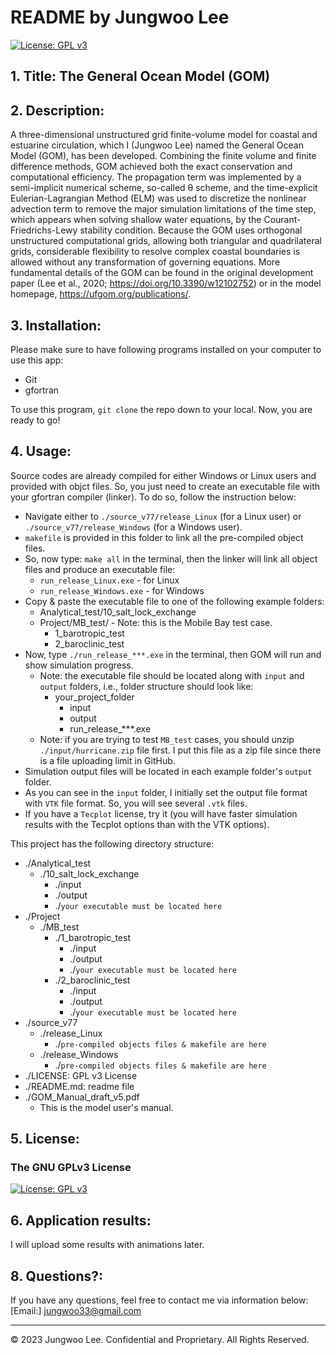 # README by Jungwoo Lee
[![License: GPL v3](https://img.shields.io/badge/License-GPLv3-blue.svg)](https://www.gnu.org/licenses/gpl-3.0)

## 1. Title: The General Ocean Model (GOM)

## 2. Description: 
A three-dimensional unstructured grid finite-volume model for coastal and estuarine circulation, which I (Jungwoo Lee) named the General Ocean Model (GOM), has been developed. Combining the finite volume and finite difference methods, GOM achieved both the exact conservation and computational efficiency. The propagation term was implemented by a semi-implicit numerical scheme, so-called θ scheme, and the time-explicit Eulerian-Lagrangian Method (ELM) was used to discretize the nonlinear advection term to remove the major simulation limitations of the time step, which appears when solving shallow water equations, by the Courant-Friedrichs-Lewy stability condition. Because the GOM uses orthogonal unstructured computational grids, allowing both triangular and quadrilateral grids, considerable flexibility to resolve complex coastal boundaries is allowed without any transformation of governing equations. More fundamental details of the GOM can be found in the original development paper (Lee et al., 2020; https://doi.org/10.3390/w12102752) or in the model homepage, https://ufgom.org/publications/.

## 3. Installation:
Please make sure to have following programs installed on your computer to use this app:
+ Git
+ gfortran

To use this program, `git clone` the repo down to your local. Now, you are ready to go!

## 4. Usage:
Source codes are already compiled for either Windows or Linux users and provided with objct files. So, you just need to create an executable file with your gfortran compiler (linker). To do so, follow the instruction below: 
+ Navigate either to `./source_v77/release_Linux` (for a Linux user) or `./source_v77/release_Windows` (for a Windows user).
+ `makefile` is provided in this folder to link all the pre-compiled object files.
+ So, now type: `make all` in the terminal, then the linker will link all object files and produce an executable file:
  + `run_release_Linux.exe` - for Linux
  + `run_release_Windows.exe` - for Windows
+ Copy & paste the executable file to one of the following example folders:
  + Analytical_test/10_salt_lock_exchange
  + Project/MB_test/ - Note: this is the Mobile Bay test case.
    + 1_barotropic_test
    + 2_baroclinic_test
+ Now, type `./run_release_***.exe` in the terminal, then GOM will run and show simulation progress.
  + Note: the executable file should be located along with `input` and `output` folders, i.e., folder structure should look like:
    + your_project_folder
      + input
      + output
      + run_release_***.exe
  + Note: if you are trying to test `MB_test` cases, you should unzip `./input/hurricane.zip` file first. I put this file as a zip file since there is a file uploading limit in GitHub.    
+ Simulation output files will be located in each example folder's `output` folder.
+ As you can see in the `input` folder, I initially set the output file format with `VTK` file format. So, you will see several `.vtk` files. 
+ If you have a `Tecplot` license, try it (you will have faster simulation results with the Tecplot options than with the VTK options).


This project has the following directory structure:
+ ./Analytical_test
  + ./10_salt_lock_exchange
    + ./input
    + ./output
    + ./`your executable must be located here`
+ ./Project
  + ./MB_test
    + ./1_barotropic_test
      + ./input
      + ./output
      + ./`your executable must be located here`
    + ./2_baroclinic_test
      + ./input
      + ./output
      + ./`your executable must be located here`
+ ./source_v77
  + ./release_Linux
    + ./`pre-compiled objects files & makefile are here`
  + ./release_Windows
    + ./`pre-compiled objects files & makefile are here`
+ ./LICENSE: GPL v3 License 
+ ./README.md: readme file
+ ./GOM_Manual_draft_v5.pdf
  + This is the model user's manual.

## 5. License:
### The GNU GPLv3 License
[![License: GPL v3](https://img.shields.io/badge/License-GPLv3-blue.svg)](https://www.gnu.org/licenses/gpl-3.0)

## 6. Application results:
I will upload some results with animations later.

## 8. Questions?:
If you have any questions, feel free to contact me via information below:<br>
[Email:] jungwoo33@gmail.com

- - -
© 2023 Jungwoo Lee. Confidential and Proprietary. All Rights Reserved.